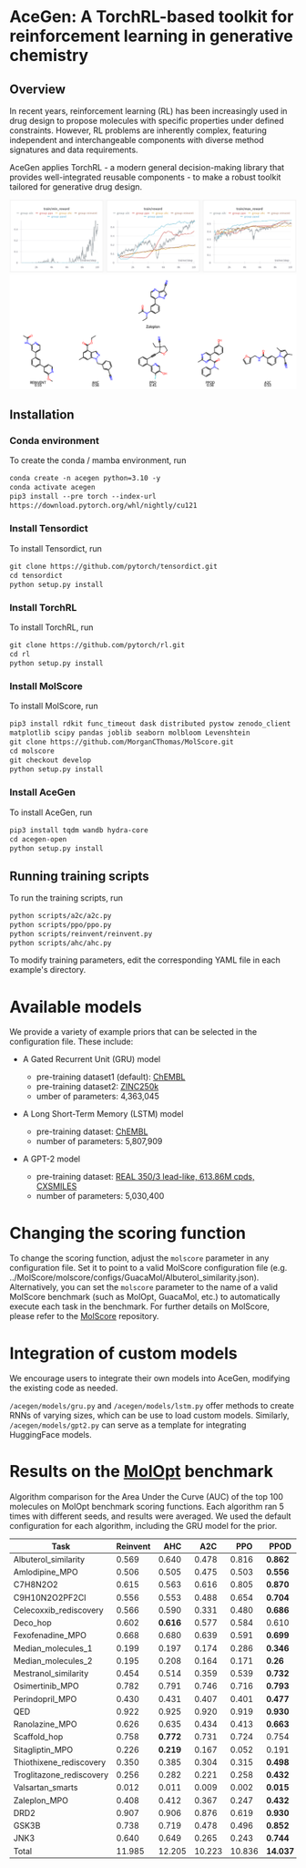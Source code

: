 # AceGen: A TorchRL-based toolkit for reinforcement learning in generative chemistry

## Overview

In recent years, reinforcement learning (RL) has been increasingly used in drug design to propose molecules with specific properties under defined constraints. However, RL problems are inherently complex, featuring independent and interchangeable components with diverse method signatures and data requirements.

AceGen applies TorchRL - a modern general decision-making library that provides well-integrated reusable components - to make a robust toolkit tailored for generative drug design.

![Alt Text](./acegen/images/train_zaleplon.png)
![Alt Text](./acegen/images/chem_zaleplon.png)

## Installation

### Conda environment

To create the conda / mamba environment, run

    conda create -n acegen python=3.10 -y
    conda activate acegen
    pip3 install --pre torch --index-url https://download.pytorch.org/whl/nightly/cu121
    
### Install Tensordict

To install Tensordict, run

    git clone https://github.com/pytorch/tensordict.git
    cd tensordict
    python setup.py install

### Install TorchRL

To install TorchRL, run

    git clone https://github.com/pytorch/rl.git
    cd rl
    python setup.py install

### Install MolScore

To install MolScore, run

    pip3 install rdkit func_timeout dask distributed pystow zenodo_client matplotlib scipy pandas joblib seaborn molbloom Levenshtein
    git clone https://github.com/MorganCThomas/MolScore.git
    cd molscore
    git checkout develop
    python setup.py install

### Install AceGen

To install AceGen, run

    pip3 install tqdm wandb hydra-core
    cd acegen-open
    python setup.py install


## Running training scripts

To run the training scripts, run

    python scripts/a2c/a2c.py
    python scripts/ppo/ppo.py
    python scripts/reinvent/reinvent.py
    python scripts/ahc/ahc.py

To modify training parameters, edit the corresponding YAML file in each example's directory.

# Available models

We provide a variety of example priors that can be selected in the configuration file. These include:

- A Gated Recurrent Unit (GRU) model
  - pre-training dataset1 (default): [ChEMBL](https://www.ebi.ac.uk/chembl/)
  - pre-training dataset2: [ZINC250k](https://github.com/wenhao-gao/mol_opt/blob/main/data/zinc.txt.gz)
  - umber of parameters: 4,363,045


- A Long Short-Term Memory (LSTM) model
  - pre-training dataset: [ChEMBL](https://www.ebi.ac.uk/chembl/)
  - number of parameters: 5,807,909
 

- A GPT-2 model
  - pre-training dataset: [REAL 350/3 lead-like, 613.86M cpds, CXSMILES](https://enamine.net/compound-collections/real-compounds/real-database-subsets)
  - number of parameters: 5,030,400

# Changing the scoring function

To change the scoring function, adjust the `molscore` parameter in any configuration file. Set it to point to a valid 
MolScore configuration file (e.g.  ../MolScore/molscore/configs/GuacaMol/Albuterol_similarity.json). 
Alternatively, you can set the `molscore` parameter to the name of a valid MolScore benchmark 
(such as MolOpt, GuacaMol, etc.) to automatically execute each task in the benchmark. For further details on MolScore, 
please refer to the [MolScore](https://github.com/MorganCThomas/MolScore) repository.

# Integration of custom models

We encourage users to integrate their own models into AceGen, modifying the existing code as needed.

`/acegen/models/gru.py` and `/acegen/models/lstm.py` offer methods to create RNNs of varying sizes, which can be use
to load custom models. Similarly, `/acegen/models/gpt2.py` can serve as a template for integrating HuggingFace models. 

# Results on the [MolOpt](https://arxiv.org/pdf/2206.12411.pdf) benchmark

Algorithm comparison for the Area Under the Curve (AUC) of the top 100 molecules on MolOpt benchmark scoring functions. 
Each algorithm ran 5 times with different seeds, and results were averaged. We used the default configuration for each algorithm, including the GRU model for the prior.

| Task                       | Reinvent | AHC   | A2C   | PPO   | PPOD       |
|----------------------------|----------|-------|-------|-------|------------|
| Albuterol_similarity       | 0.569    | 0.640 | 0.478 | 0.816 | **0.862**  |
| Amlodipine_MPO             | 0.506    | 0.505 | 0.475 | 0.503 | **0.556**  |
| C7H8N2O2                   | 0.615    | 0.563 | 0.616 | 0.805 | **0.870**  |
| C9H10N2O2PF2Cl             | 0.556    | 0.553 | 0.488 | 0.654 | **0.704**  |
| Celecoxxib_rediscovery     | 0.566    | 0.590 | 0.331 | 0.480 | **0.686**  |
| Deco_hop                   | 0.602    | **0.616** | 0.577 | 0.584 | 0.610      |
| Fexofenadine_MPO           | 0.668    | 0.680 | 0.639 | 0.591 | **0.699**  |
| Median_molecules_1         | 0.199    | 0.197 | 0.174 | 0.286 | **0.346**  |
| Median_molecules_2         | 0.195    | 0.208 | 0.164 | 0.171 | **0.26**   |
| Mestranol_similarity       | 0.454    | 0.514 | 0.359 | 0.539 | **0.732**  |
| Osimertinib_MPO            | 0.782    | 0.791 | 0.746 | 0.716 | **0.793**  |
| Perindopril_MPO            | 0.430    | 0.431 | 0.407 | 0.401 | **0.477**  |
| QED                        | 0.922    | 0.925 | 0.920 | 0.919 | **0.930**  |
| Ranolazine_MPO             | 0.626    | 0.635 | 0.434 | 0.413 | **0.663**  |
| Scaffold_hop               | 0.758    | **0.772** | 0.731 | 0.724 | 0.754      |
| Sitagliptin_MPO            | 0.226    | **0.219** | 0.167 | 0.052 | 0.191      |
| Thiothixene_rediscovery    | 0.350    | 0.385 | 0.304 | 0.315 | **0.498**  |
| Troglitazone_rediscovery   | 0.256    | 0.282 | 0.221 | 0.258 | **0.432**  |
| Valsartan_smarts           | 0.012    | 0.011 | 0.009 | 0.002 | **0.015**  |
| Zaleplon_MPO               | 0.408    | 0.412 | 0.367 | 0.247 | **0.432**  |
| DRD2                       | 0.907    | 0.906 | 0.876 | 0.619 | **0.930**  |
| GSK3B                      | 0.738    | 0.719 | 0.478 | 0.496 | **0.852**  |
| JNK3                       | 0.640    | 0.649 | 0.265 | 0.243 | **0.744**  |
| Total                      | 11.985   | 12.205| 10.223| 10.836| **14.037** |

